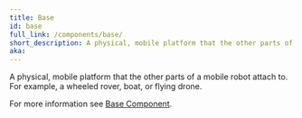 ```yaml
---
title: Base
id: base
full_link: /components/base/
short_description: A physical, mobile platform that the other parts of a mobile robot attach to.
aka:
---
```


A physical, mobile platform that the other parts of a mobile robot attach to.
For example, a wheeled rover, boat, or flying drone.

For more information see [Base Component](../../components/base/).
